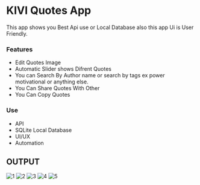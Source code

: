 # KIVI Quotes App

This app shows you Best Api use or Local Database also this app Ui is User Friendly.

### Features
  - Edit Quotes Image 
  - Automatic Slider shows Difrent Quotes
  - You can Search By Author name or search by tags ex power motivational or anything else.
  - You Can Share Quotes With Other
  - You Can Copy Quotes

### Use
  - API 
  - SQLite Local Database
  - UI/UX
  - Automation
 
## OUTPUT

![1](https://user-images.githubusercontent.com/90972632/175386586-0510bb44-38a9-4fff-adbd-03d72261ffd8.png)
![2](https://user-images.githubusercontent.com/90972632/175386593-8019bfa5-d0d2-4427-b8ae-ec9086b4afe4.png)
![3](https://user-images.githubusercontent.com/90972632/175386602-692a589e-4c7f-4bbd-973e-7336daf7ab0b.png)
![4](https://user-images.githubusercontent.com/90972632/175386611-45f1ee94-4cad-494d-87ef-bd1278977c6a.png)
![5](https://user-images.githubusercontent.com/90972632/175386613-f56584f0-61f2-4cc3-89aa-8c20bfdd1a3e.png)
